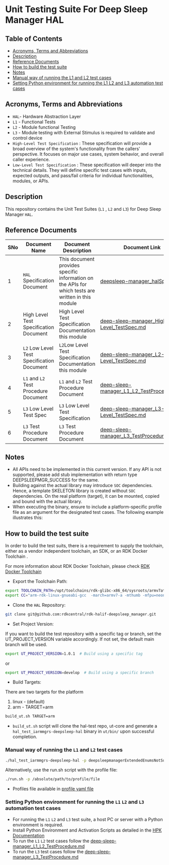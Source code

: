 # Unit Testing Suite For Deep Sleep Manager HAL

## Table of Contents

- [Acronyms, Terms and Abbreviations](#acronyms-terms-and-abbreviations)
- [Description](#description)
- [Reference Documents](#reference-documents)
- [How to build the test suite](#how-to-build-the-test-suite)
- [Notes](#notes)
- [Manual way of running the L1 and L2 test cases](#manual-way-of-running-the-l1-and-l2-test-cases)
- [Setting Python environment for running the L1 L2 and L3 automation test cases](#setting-python-environment-for-running-the-l1-l2-and-l3-automation-test-cases)

## Acronyms, Terms and Abbreviations

- `HAL`- Hardware Abstraction Layer
- `L1` - Functional Tests
- `L2` - Module functional Testing
- `L3` - Module testing with External Stimulus is required to validate and control device
- `High-Level Test Specification` : These specification will provide a broad overview of the system's functionality from the callers' perspective. It focuses on major use cases, system behavior, and overall caller experience.
- `Low-Level Test Specification` : These specification will deeper into the technical details. They will define specific test cases with inputs, expected outputs, and pass/fail criteria for individual functionalities, modules, or APIs.

## Description

This repository contains the Unit Test Suites (`L1` , `L2` and `L3`) for Deep Sleep Manager `HAL`.

## Reference Documents

|SNo|Document Name|Document Description|Document Link|
|---|-------------|--------------------|-------------|
|1|`HAL` Specification Document|This document provides specific information on the APIs for which tests are written in this module|[deepsleep-manager_halSpec.md](https://github.com/rdkcentral/rdk-halif-deepsleep_manager/blob/main/docs/pages/deepsleep-manager_halSpec.md)|
|2|High Level Test Specification Document|High Level Test Specification Documentation this module|[deep-sleep-manager_High-Level_TestSpec.md](docs/pages/deep-sleep-manager_High-Level_TestSpec.md)|
|3|`L2` Low Level Test Specification Document|`L2`Low Level Test Specification Documentation this module|[deep-sleep-manager_L2-Low-Level_TestSpec.md](docs/pages/deep-sleep-manager_L2-Low-Level_TestSpec.md)|
|4|`L1` and `L2` Test Procedure Document|`L1` and `L2` Test Procedure Document|[deep-sleep-manager_L1_L2_TestProcedure.md](docs/pages/deep-sleep-manager_L1_L2_TestProcedure.md)|
|5|`L3` Low Level Test Spec|`L3` Low Level Test Specification|[deep-sleep-manager_L3-Low-Level_TestSpec.md](docs/pages/deep-sleep-manager_L3-Low-Level_TestSpec.md)|
|6|`L3` Test Procedure Document|`L3` Test Procedure Document|[deep-sleep-manager_L3_TestProcedure.md](docs/pages/deep-sleep-manager_L3_TestProcedure.md)|

## Notes

- All APIs need to be implemented in this current version. If any API is not supported, please add stub implementation with return type DEEPSLEEPMGR_SUCCESS for the same.
- Building against the actual library may introduce `SOC` dependencies. Hence, a template SKELETON library is created without `SOC` dependencies. On the real platform (target), it can be mounted, copied and bound with the actual library.
- When executing the binary, ensure to include a platform-specific profile file as an argument for the designated test cases. The following example illustrates this:

## How to build the test suite

In order to build the test suits, there is a requirement to supply the toolchain, either as a vendor independent toolchain, an SDK, or an RDK Docker Toolchain .

For more information about RDK Docker Toolchain, please check [RDK Docker Toolchain](https://github.com/rdkcentral/ut-core/wiki/FAQ:-RDK-Docker-Toolchain)

- Export the Toolchain Path:

```bash
export TOOLCHAIN_PATH=/opt/toolchains/rdk-glibc-x86_64/sysroots/armv7at2hf-neon-rdk-linux-gnueabi
export CC="arm-rdk-linux-gnueabi-gcc  -march=armv7-a -mthumb -mfpu=neon -mfloat-abi=hard --sysroot=$TOOLCHAIN_PATH"
```

- Clone the `HAL` Repository:

```bash
git clone git@github.com:rdkcentral/rdk-halif-deepsleep_manager.git
```

- Set Project Version:

If you want to build the test repository with a specific tag or branch, set the UT_PROJECT_VERSION variable accordingly. If not set, the default main branch will be used.

```bash
export UT_PROJECT_VERSION=1.0.1  # Build using a specific tag
```

or

```bash
export UT_PROJECT_VERSION=develop  # Build using a specific branch
```

- Build Targets:

 There are two targets for the platform

  1. linux - (default)
  2. arm - TARGET=arm

```bash
build_ut.sh TARGET=arm
```

- `build_ut.sh` script will clone the hal-test repo, ut-core and generate a `hal_test_iarmmgrs-deepsleep-hal` binary in `ut/bin/` upon successful completion.

### Manual way of running the `L1` and `L2` test cases

```bash
./hal_test_iarmmgrs-deepsleep-hal -p deepsleepmanagerExtendedEnumsNotSupported.yaml
 ```

Alternatively, use the run.sh script with the profile file:

```bash
./run.sh -p /absolute/path/to/profile/file
 ```

- Profiles file available in [profile yaml file](https://github.com/rdkcentral/rdk-halif-test-deepsleep_manager/blob/main/profiles/deepsleepmanagerWakeUpSources.yaml)

### Setting Python environment for running the `L1` `L2` and `L3` automation test cases

- For running the `L1` `L2` and `L3` test suite, a host PC or server with a Python environment is required.
- Install Python Environment and Activation Scripts as detailed in the [HPK Documentation](https://github.com/rdkcentral/rdk-hpk-documentation/blob/main/README.md)
- To run the `L1` `L2` test cases follow the [deep-sleep-manager_L1_L2_TestProcedure.md](docs/pages/deep-sleep-manager_L1_L2_TestProcedure.md)
- To run the `L3` test cases follow the [deep-sleep-manager_L3_TestProcedure.md](docs/pages/deep-sleep-manager_L3_TestProcedure.md)
